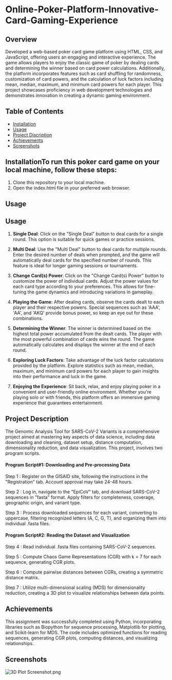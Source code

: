 # Online-Poker-Platform-Innovative-Card-Gaming-Experience

## Overview
Developed a web-based poker card game platform using HTML, CSS, and JavaScript, offering users an engaging and interactive experience. The game allows players to enjoy the classic game of poker by dealing cards and determining the winner based on card power calculations. Additionally, the platform incorporates features such as card shuffling for randomness, customization of card powers, and the calculation of luck factors including mean, median, maximum, and minimum card powers for each player. This project showcases proficiency in web development technologies and demonstrates innovation in creating a dynamic gaming environment.


## Table of Contents

- [Installation](#Installation)
- [Usage](#Usage)
- [Project Discription](#Project-Description)
- [Achievements](#Achievements)
- [Screenshots](#Screenshots)

## InstallationTo run this poker card game on your local machine, follow these steps:

1. Clone this repository to your local machine.
2. Open the index.html file in your preferred web browser.


## Usage
## Usage
1. **Single Deal**: Click on the "Single Deal" button to deal cards for a single round. This option is suitable for quick games or practice sessions.
   
2. **Multi Deal**: Use the "Multi Deal" button to deal cards for multiple rounds. Enter the desired number of deals when prompted, and the game will automatically deal cards for the specified number of rounds. This feature is ideal for longer gaming sessions or tournaments.

3. **Change Card(s) Power**: Click on the "Change Card(s) Power" button to customize the power of individual cards. Adjust the power values for each card type according to your preferences. This allows for fine-tuning the game dynamics and introducing variations in gameplay.

4. **Playing the Game**: After dealing cards, observe the cards dealt to each player and their respective powers. Special sequences such as 'AAA', 'AA', and 'AKQ' provide bonus power, so keep an eye out for these combinations.

5. **Determining the Winner**: The winner is determined based on the highest total power accumulated from the dealt cards. The player with the most powerful combination of cards wins the round. The game automatically calculates and displays the winner at the end of each round.

6. **Exploring Luck Factors**: Take advantage of the luck factor calculations provided by the platform. Explore statistics such as mean, median, maximum, and minimum card powers for each player to gain insights into their performance and luck in the game.

7. **Enjoying the Experience**: Sit back, relax, and enjoy playing poker in a convenient and user-friendly online environment. Whether you're playing solo or with friends, this platform offers an immersive gaming experience that guarantees entertainment.

## Project Description
The Genomic Analysis Tool for SARS-CoV-2 Variants is a comprehensive project aimed at mastering key aspects of data science, including data downloading and cleaning, dataset setup, distance computation, dimensionality reduction, and data visualization. This project, involves two program scripts.

#### Program Script#1: Downloading and Pre-processing Data
Step 1 : Register on the GISAID site, following the instructions in the "Registration" tab. Account approval may take 24-48 hours.

Step 2 : Log in, navigate to the "EpiCoV" tab, and download SARS-CoV-2 sequences in "fasta" format. Apply filters for completeness, coverage, geographic origin, and variant type.

Step 3 : Process downloaded sequences for each variant, converting to uppercase, filtering recognized letters (A, C, G, T), and organizing them into individual .fasta files.

#### Program Script#2: Reading the Dataset and Visualization
Step 4 : Read individual .fasta files containing SARS-CoV-2 sequences.

Step 5 : Compute Chaos Game Representations (CGR) with k = 7 for each sequence, generating CGR plots.

Step 6 : Compute pairwise distances between CGRs, creating a symmetric distance matrix.

Step 7 : Utilize multi-dimensional scaling (MDS) for dimensionality reduction, creating a 3D plot to visualize relationships between data points.

## Achievements
This assignment was successfully completed using Python, incorporating libraries such as Biopython for sequence processing, Matplotlib for plotting, and Scikit-learn for MDS. The code includes optimized functions for reading sequences, generating CGR plots, computing distances, and visualizing relationships.

## Screenshots
![3D Plot Screenshot.png](3D%20Plot%20Screenshot.png)




